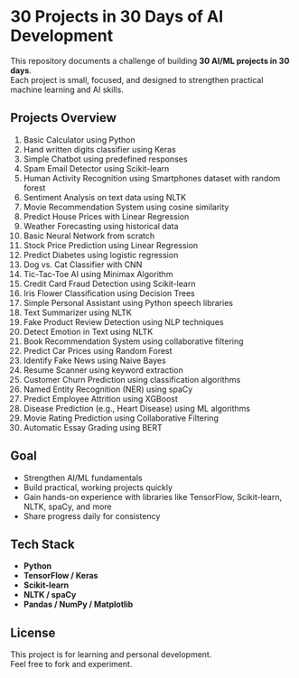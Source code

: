 # 30 Projects in 30 Days of AI Development

This repository documents a challenge of building **30 AI/ML projects in 30 days**.  
Each project is small, focused, and designed to strengthen practical machine learning and AI skills.  


## Projects Overview

1. Basic Calculator using Python  
2. Hand written digits classifier using Keras 
3. Simple Chatbot using predefined responses  
4. Spam Email Detector using Scikit-learn  
5. Human Activity Recognition using Smartphones dataset with random forest
6. Sentiment Analysis on text data using NLTK  
7. Movie Recommendation System using cosine similarity  
8. Predict House Prices with Linear Regression  
9. Weather Forecasting using historical data  
10. Basic Neural Network from scratch  
11. Stock Price Prediction using Linear Regression  
12. Predict Diabetes using logistic regression  
13. Dog vs. Cat Classifier with CNN  
14. Tic-Tac-Toe AI using Minimax Algorithm  
15. Credit Card Fraud Detection using Scikit-learn  
16. Iris Flower Classification using Decision Trees  
17. Simple Personal Assistant using Python speech libraries  
18. Text Summarizer using NLTK  
19. Fake Product Review Detection using NLP techniques  
20. Detect Emotion in Text using NLTK  
21. Book Recommendation System using collaborative filtering  
22. Predict Car Prices using Random Forest  
23. Identify Fake News using Naive Bayes  
24. Resume Scanner using keyword extraction  
25. Customer Churn Prediction using classification algorithms  
26. Named Entity Recognition (NER) using spaCy  
27. Predict Employee Attrition using XGBoost  
28. Disease Prediction (e.g., Heart Disease) using ML algorithms  
29. Movie Rating Prediction using Collaborative Filtering  
30. Automatic Essay Grading using BERT  

## Goal

- Strengthen AI/ML fundamentals  
- Build practical, working projects quickly  
- Gain hands-on experience with libraries like TensorFlow, Scikit-learn, NLTK, spaCy, and more  
- Share progress daily for consistency  

## Tech Stack

- **Python**  
- **TensorFlow / Keras**  
- **Scikit-learn**  
- **NLTK / spaCy**  
- **Pandas / NumPy / Matplotlib**  


## License

This project is for learning and personal development.  
Feel free to fork and experiment.  

